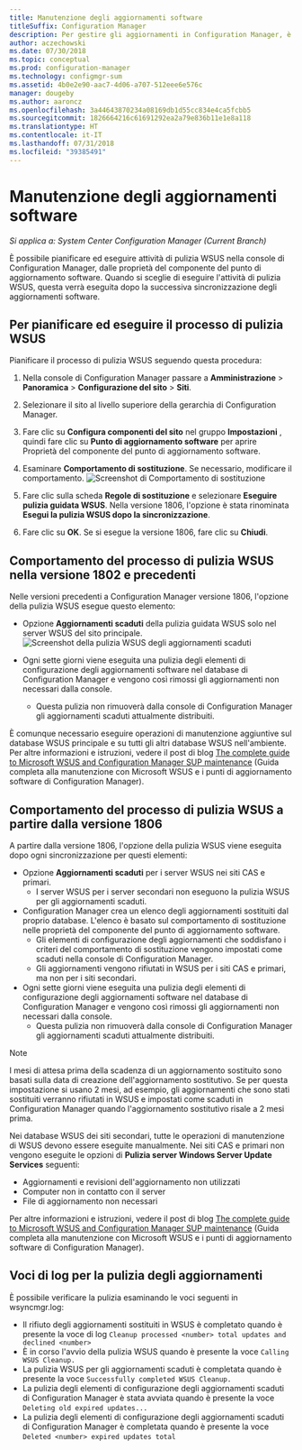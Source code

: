 ```yaml
---
title: Manutenzione degli aggiornamenti software
titleSuffix: Configuration Manager
description: Per gestire gli aggiornamenti in Configuration Manager, è possibile pianificare l'attività di pulizia di WSUS oppure eseguirla manualmente.
author: aczechowski
ms.date: 07/30/2018
ms.topic: conceptual
ms.prod: configuration-manager
ms.technology: configmgr-sum
ms.assetid: 4b0e2e90-aac7-4d06-a707-512eee6e576c
manager: dougeby
ms.author: aaroncz
ms.openlocfilehash: 3a44643870234a08169db1d55cc834e4ca5fcbb5
ms.sourcegitcommit: 1826664216c61691292ea2a79e836b11e1e8a118
ms.translationtype: HT
ms.contentlocale: it-IT
ms.lasthandoff: 07/31/2018
ms.locfileid: "39385491"
---
```

# <a name="software-updates-maintenance"></a>Manutenzione degli aggiornamenti software

*Si applica a: System Center Configuration Manager (Current Branch)*

È possibile pianificare ed eseguire attività di pulizia WSUS nella console di Configuration Manager, dalle proprietà del componente del punto di aggiornamento software. Quando si sceglie di eseguire l'attività di pulizia WSUS, questa verrà eseguita dopo la successiva sincronizzazione degli aggiornamenti software.  

## <a name="to-schedule-and-run-the-wsus-cleanup-job"></a>Per pianificare ed eseguire il processo di pulizia WSUS 
Pianificare il processo di pulizia WSUS seguendo questa procedura:   

1.  Nella console di Configuration Manager passare a **Amministrazione** > **Panoramica** > **Configurazione del sito** > **Siti**. 
2. Selezionare il sito al livello superiore della gerarchia di Configuration Manager. 

3.  Fare clic su **Configura componenti del sito** nel gruppo **Impostazioni** , quindi fare clic su **Punto di aggiornamento software** per aprire Proprietà del componente del punto di aggiornamento software.  

4. Esaminare **Comportamento di sostituzione**. Se necessario, modificare il comportamento. 
![Screenshot di Comportamento di sostituzione](media/sccm-supersedence-behavior.PNG)

5.  Fare clic sulla scheda **Regole di sostituzione** e selezionare **Eseguire pulizia guidata WSUS**. Nella versione 1806, l'opzione è stata rinominata **Esegui la pulizia WSUS dopo la sincronizzazione**. 
 
6. Fare clic su **OK**. Se si esegue la versione 1806, fare clic su **Chiudi**.

## <a name="wsus-cleanup-behavior-in-version-1802-and-earlier"></a>Comportamento del processo di pulizia WSUS nella versione 1802 e precedenti
Nelle versioni precedenti a Configuration Manager versione 1806, l'opzione della pulizia WSUS esegue questo elemento: 
- Opzione **Aggiornamenti scaduti** della pulizia guidata WSUS solo nel server WSUS del sito principale. 
![Screenshot della pulizia WSUS degli aggiornamenti scaduti](media/wsus-cleanup-expired.PNG)

-  Ogni sette giorni viene eseguita una pulizia degli elementi di configurazione degli aggiornamenti software nel database di Configuration Manager e vengono così rimossi gli aggiornamenti non necessari dalla console. 
   - Questa pulizia non rimuoverà dalla console di Configuration Manager gli aggiornamenti scaduti attualmente distribuiti. 

È comunque necessario eseguire operazioni di manutenzione aggiuntive sul database WSUS principale e su tutti gli altri database WSUS nell'ambiente. Per altre informazioni e istruzioni, vedere il post di blog [The complete guide to Microsoft WSUS and Configuration Manager SUP maintenance](https://blogs.technet.microsoft.com/configurationmgr/2016/01/26/the-complete-guide-to-microsoft-wsus-and-configuration-manager-sup-maintenance/) (Guida completa alla manutenzione con Microsoft WSUS e i punti di aggiornamento software di Configuration Manager). 


## <a name="wsus-cleanup-behavior-starting-in-version-1806"></a>Comportamento del processo di pulizia WSUS a partire dalla versione 1806
A partire dalla versione 1806, l'opzione della pulizia WSUS viene eseguita dopo ogni sincronizzazione per questi elementi: <!--1357898 -->
- Opzione **Aggiornamenti scaduti** per i server WSUS nei siti CAS e primari.
    - I server WSUS per i server secondari non eseguono la pulizia WSUS per gli aggiornamenti scaduti. 
- Configuration Manager crea un elenco degli aggiornamenti sostituiti dal proprio database. L'elenco è basato sul comportamento di sostituzione nelle proprietà del componente del punto di aggiornamento software. 
    - Gli elementi di configurazione degli aggiornamenti che soddisfano i criteri del comportamento di sostituzione vengono impostati come scaduti nella console di Configuration Manager.
    - Gli aggiornamenti vengono rifiutati in WSUS per i siti CAS e primari, ma non per i siti secondari.
- Ogni sette giorni viene eseguita una pulizia degli elementi di configurazione degli aggiornamenti software nel database di Configuration Manager e vengono così rimossi gli aggiornamenti non necessari dalla console. 
    - Questa pulizia non rimuoverà dalla console di Configuration Manager gli aggiornamenti scaduti attualmente distribuiti. 

> [!NOTE]
> I mesi di attesa prima della scadenza di un aggiornamento sostituito sono basati sulla data di creazione dell'aggiornamento sostitutivo. Se per questa impostazione si usano 2 mesi, ad esempio, gli aggiornamenti che sono stati sostituiti verranno rifiutati in WSUS e impostati come scaduti in Configuration Manager quando l'aggiornamento sostitutivo risale a 2 mesi prima. 

Nei database WSUS dei siti secondari, tutte le operazioni di manutenzione di WSUS devono essere eseguite manualmente. Nei siti CAS e primari non vengono eseguite le opzioni di **Pulizia server Windows Server Update Services** seguenti:

- Aggiornamenti e revisioni dell'aggiornamento non utilizzati
- Computer non in contatto con il server
- File di aggiornamento non necessari

 Per altre informazioni e istruzioni, vedere il post di blog [The complete guide to Microsoft WSUS and Configuration Manager SUP maintenance](https://blogs.technet.microsoft.com/configurationmgr/2016/01/26/the-complete-guide-to-microsoft-wsus-and-configuration-manager-sup-maintenance/) (Guida completa alla manutenzione con Microsoft WSUS e i punti di aggiornamento software di Configuration Manager). 

## <a name="updates-cleanup-log-entries"></a>Voci di log per la pulizia degli aggiornamenti
 
È possibile verificare la pulizia esaminando le voci seguenti in wsyncmgr.log: 
  - Il rifiuto degli aggiornamenti sostituiti in WSUS è completato quando è presente la voce di log `Cleanup processed <number> total updates and declined <number>`
  - È in corso l'avvio della pulizia WSUS quando è presente la voce `Calling WSUS Cleanup.`
  - La pulizia WSUS per gli aggiornamenti scaduti è completata quando è presente la voce `Successfully completed WSUS Cleanup.`
  - La pulizia degli elementi di configurazione degli aggiornamenti scaduti di Configuration Manager è stata avviata quando è presente la voce `Deleting old expired updates...`
  - La pulizia degli elementi di configurazione degli aggiornamenti scaduti di Configuration Manager è completata quando è presente la voce `Deleted <number> expired updates total`
